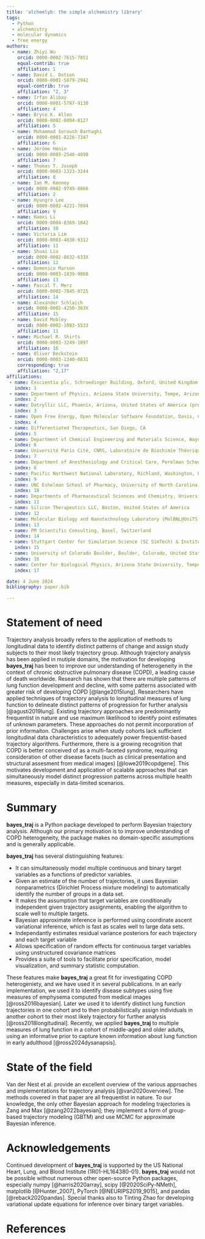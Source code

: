 ```yaml
---
title: 'alchemlyb: the simple alchemistry library'
tags:
  - Python
  - alchemistry
  - molecular dynamics
  - free energy
authors:
  - name: Zhiyi Wu
    orcid: 0000-0002-7615-7851
    equal-contrib: true
    affiliation: 1
  - name: David L. Dotson
    orcid: 0000-0001-5879-2942
    equal-contrib: true
    affiliation: "2, 3"
  - name: Irfan Alibay
    orcid: 0000-0001-5787-9130
    affiliation: 4
  - name: Bryce K. Allen
    orcid: 0000-0002-0804-8127
    affiliation: 5
  - name: Mohammad Soroush Barhaghi
    orcid: 0000-0001-8226-7347
    affiliation: 6
  - name: Jérôme Hénin
    orcid: 0000-0003-2540-4098
    affiliation: 7
  - name: Thomas T. Joseph
    orcid: 0000-0003-1323-3244
    affiliation: 8
  - name: Ian M. Kenney
    orcid: 0000-0002-9749-8866
    affiliation: 2
  - name: Hyungro Lee
    orcid: 0000-0002-4221-7094
    affiliation: 9
  - name: Haoxi Li
    orcid: 0009-0004-8369-1042	
    affiliation: 10
  - name: Victoria Lim
    orcid: 0000-0003-4030-9312
    affiliation: 11
  - name: Shuai Liu
    orcid: 0000-0002-8632-633X
    affiliation: 12
  - name: Domenico Marson
    orcid: 0000-0003-1839-9868
    affiliation: 13
  - name: Pascal T. Merz
    orcid: 0000-0002-7045-8725
    affiliation: 14
  - name: Alexander Schlaich
    orcid: 0000-0002-4250-363X
    affiliation: 15
  - name: David Mobley
    orcid: 0000-0002-1083-5533
    affiliation: 11
  - name: Michael R. Shirts
    orcid: 0000-0003-3249-1097
    affiliation: 16
  - name: Oliver Beckstein
    orcid: 0000-0003-1340-0831
    corresponding: true
    affiliation: "2,17"
affiliations:
 - name: Exscientia plc, Schroedinger Building, Oxford, United Kingdom
   index: 1
 - name: Department of Physics, Arizona State University, Tempe, Arizona, United States of America
   index: 2
 - name: Datryllic LLC, Phoenix, Arizona, United States of America (present affiliation)
   index: 3
 - name: Open Free Energy, Open Molecular Software Foundation, Davis, California, United States
   index: 4
 - name: Differentiated Therapeutics, San Diego, CA
   index: 5
 - name: Department of Chemical Engineering and Materials Science, Wayne State University, Detroit, Michigan, United States of America
   index: 6
 - name: Université Paris Cité, CNRS, Laboratoire de Biochimie Théorique, Paris, France
   index: 7
 - name: Department of Anesthesiology and Critical Care, Perelman School of Medicine, University of Pennsylvania, Philadelphia, Pennsylvania, United States of America
   index: 8
 - name: Pacific Northwest National Laboratory, Richland, Washington, United States of America
   index: 9
 - name: UNC Eshelman School of Pharmacy, University of North Carolina, Chapel Hill, NC, United States of America
   index: 10
 - name: Departments of Pharmaceutical Sciences and Chemistry, University of California Irvine, Irvine, California, United States of America
   index: 11
 - name: Silicon Therapeutics LLC, Boston, United States of America
   index: 12
 - name: Molecular Biology and Nanotechnology Laboratory (MolBNL@UniTS), DEA, University of Trieste, Trieste, Italy
   index: 13
 - name: PM Scientific Consulting, Basel, Switzerland
   index: 14
 - name: Stuttgart Center for Simulation Science (SC SimTech) & Institute for Computational Physics, University of Stuttgart, Stuttgart, Germany 
   index: 15
 - name: University of Colorado Boulder, Boulder, Colorado, United States of America
   index: 16
 - name: Center for Biological Physics, Arizona State University, Tempe, AZ, United States of America
   index: 17

date: 4 June 2024
bibliography: paper.bib

---
```


<!--
---
title: 'bayes_traj: A Python package for Bayesian trajectory analysis'
tags:
  - Python
  - trajectories
  - Bayesian

author: James C. Ross
orcid: 0000-0002-2338-3644
affiliation: Department of Radiology, Brigham and Women’s Hospital, Harvard Medical School, Boston, MA, USA
date: 9 September 2024
bibliography: paper.bib
---
-->

# Statement of need 

Trajectory analysis broadly refers to the application of methods to
longitudinal data to identify distinct patterns of change and assign study
subjects to their most likely trajectory group.
Although trajectory analysis has been applied in mutiple
domains, the motivation for developing **bayes_traj** has been to improve our
understanding of
heterogeneity in the context of chronic obstructive pulmonary disease (COPD), a
leading cause of death worldwide. Research has shown that there are multiple
patterns of lung function development and decline, with some patterns associated
with greater risk of developing COPD [@lange2015lung]. Researchers have applied techniques
of trajectory analysis to longitudinal measures of lung function to delineate
distinct patterns of progression for further analysis [@agusti2019lung].
Existing trajectory approaches
are predominantly frequentist in nature and use maximum likelihood to identify point
estimates of unknown parameters. These approaches do not permit incorporation of prior informaiton.
Challenges arise when study cohorts lack sufficient longitudinal data characteristics
to adequately power frequentist-based trajectory algorithms. Furthermore, there
is a growing recognition that COPD is better conceived of as a multi-faceted syndrome,
requiring consideration of other disease facets (such as clinical presentation
and structural assesment from medical images) [@lowe2019copdgene]. This
motivates development and
application of scalable approaches that can simultaneously model distinct progression
patterns across multiple health measures, especially in data-limited scenarios.

# Summary

**bayes_traj** is a Python package developed to perform Bayesian trajectory analysis.
Although our primary motivation is to improve understanding of COPD heterogeneity,
the package makes no domain-specific assumptions and is generally applicable.

**bayes_traj** has several distinguishing features:
* It can simultaneously model multiple continuous and binary target
variables as a functions of predictor variables.
* Given an estimate of the number of trajectories, it uses
Bayesian nonparametrics (Dirichlet Process mixture modeling) to automatically
identify the number of groups in a data set. 
* It makes the assumption that target variables are conditionally independent
given trajectory assignments, enabling the algorithm to scale well to multiple
targets.
* Bayesian approximate inference is performed using coordinate ascent variational
inference, which is fast as scales well to large data sets.
* Independantly estimates residual variance posteriors for each trajectory and
each target variable
* Allows specification of random effects for continuous target variables using
unstructured covariance matrices
* Provides a suite of tools to facilitate prior specification, model
visualization, and summary statistic computation. 

These features make **bayes_traj** a great fit for investigating COPD
heterogeniety, and we have used it in several publications. In an early
implementation, we used it to identify disease subtypes using five measures
of emphysema computed from medical images [@ross2016bayesian]. Later we used
it to identify distinct lung
function trajectories in one cohort and to then probabilistically assign
individuals in another cohort to their most likely trajectory for further
analysis [@ross2018longitudinal]. Recently, we applied **bayes_traj** to
multiple measures of lung function in a cohort of middle-aged and
older adults, using an informative prior to capture known information
about lung function in early adulthood [@ross2024dysanapsis].

# State of the field

Van der Nest et al. provide an excellent overview of the various approaches
and implementations for trajectory analysis [@van2020overview]. The methods
covered in that paper are all frequentist in nature. To our knowledge, the
only other Bayesian approach for modeling trajectories is Zang and Max 
[@zang2022bayesian]; they implement a form of group-based trajectory modeling
(GBTM) and use MCMC for approximate Bayesian inference.

# Acknowledgements

Continued development of **bayes_traj** is supported by the US National Heart,
Lung, and Blood Institute (1R01-HL164380-01).
**bayes_traj** would not be possible without numerous other open-source
Python packages, especially numpy [@harris2020array], scipy [@2020SciPy-NMeth],
matplotlib [@Hunter_2007], PyTorch [@NEURIPS2019_9015], and
pandas [@reback2020pandas]. Special thanks also to Tinting Zhao for developing
variational update equations for inference over binary target variables.

# References